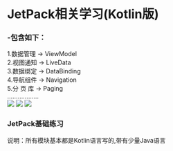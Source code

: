 # JetPack相关学习(Kotlin版)


### -包含如下：
1.数据管理 -> ViewModel<br>
2.视图通知 -> LiveData<br>
3.数据绑定 -> DataBinding<br>
4.导航组件 -> Navigation<br>
5.分 页 库 -> Paging<br>
  ………………<br>
  [![](https://img.shields.io/badge/Dart-No-red)](https://android-arsenal.com/api?level=14) [![](https://img.shields.io/badge/Kotlin-Yes-orange)](https://www.kotlincn.net/docs/reference/android-overview.html)  [![](https://img.shields.io/badge/AndroidX-Yes-brightgreen)](https://developer.android.google.cn/jetpack/androidx)


### JetPack基础练习
说明：所有模块基本都是Kotlin语言写的,带有少量Java语言
